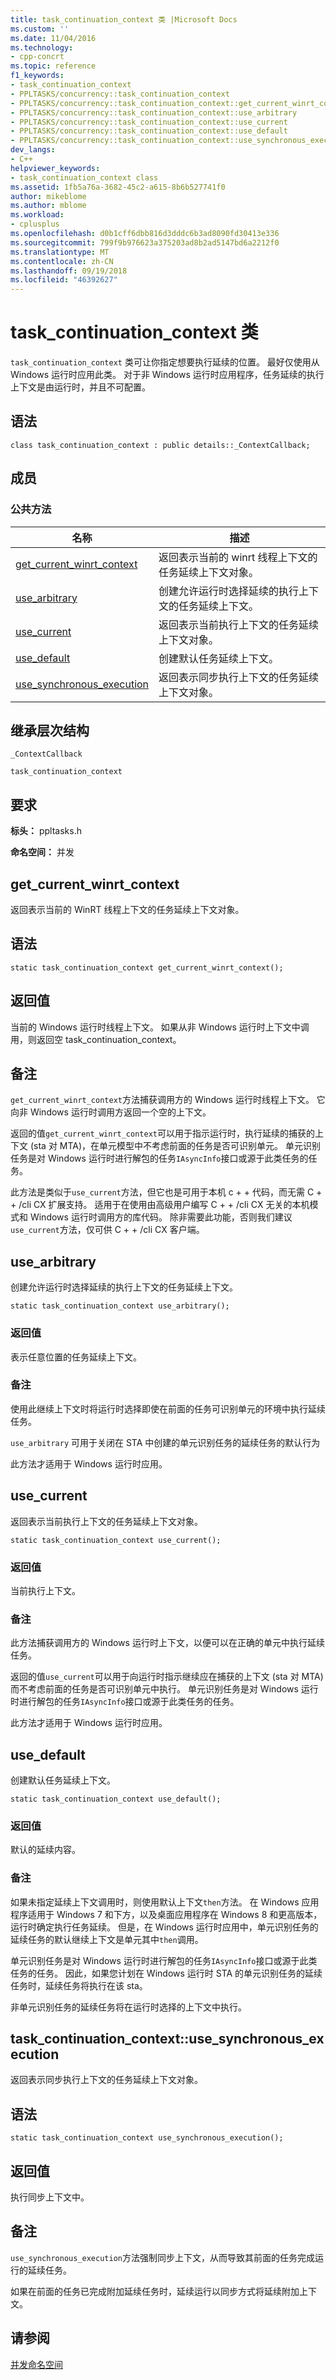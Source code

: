 ```yaml
---
title: task_continuation_context 类 |Microsoft Docs
ms.custom: ''
ms.date: 11/04/2016
ms.technology:
- cpp-concrt
ms.topic: reference
f1_keywords:
- task_continuation_context
- PPLTASKS/concurrency::task_continuation_context
- PPLTASKS/concurrency::task_continuation_context::get_current_winrt_context
- PPLTASKS/concurrency::task_continuation_context::use_arbitrary
- PPLTASKS/concurrency::task_continuation_context::use_current
- PPLTASKS/concurrency::task_continuation_context::use_default
- PPLTASKS/concurrency::task_continuation_context::use_synchronous_execution
dev_langs:
- C++
helpviewer_keywords:
- task_continuation_context class
ms.assetid: 1fb5a76a-3682-45c2-a615-8b6b527741f0
author: mikeblome
ms.author: mblome
ms.workload:
- cplusplus
ms.openlocfilehash: d0b1cff6dbb816d3dddc6b3ad8090fd30413e336
ms.sourcegitcommit: 799f9b976623a375203ad8b2ad5147bd6a2212f0
ms.translationtype: MT
ms.contentlocale: zh-CN
ms.lasthandoff: 09/19/2018
ms.locfileid: "46392627"
---
```

# <a name="taskcontinuationcontext-class"></a>task_continuation_context 类

`task_continuation_context` 类可让你指定想要执行延续的位置。 最好仅使用从 Windows 运行时应用此类。 对于非 Windows 运行时应用程序，任务延续的执行上下文是由运行时，并且不可配置。

## <a name="syntax"></a>语法

```
class task_continuation_context : public details::_ContextCallback;
```

## <a name="members"></a>成员

### <a name="public-methods"></a>公共方法

|名称|描述|
|----------|-----------------|
|[get_current_winrt_context](#get_current_winrt_context)|返回表示当前的 winrt 线程上下文的任务延续上下文对象。|
|[use_arbitrary](#use_arbitrary)|创建允许运行时选择延续的执行上下文的任务延续上下文。|
|[use_current](#use_current)|返回表示当前执行上下文的任务延续上下文对象。|
|[use_default](#use_default)|创建默认任务延续上下文。|
|[use_synchronous_execution](#use_synchronous_execution)|返回表示同步执行上下文的任务延续上下文对象。|

## <a name="inheritance-hierarchy"></a>继承层次结构

`_ContextCallback`

`task_continuation_context`

## <a name="requirements"></a>要求

**标头：** ppltasks.h

**命名空间：** 并发

## <a name="get_current_winrt_context"></a> get_current_winrt_context

返回表示当前的 WinRT 线程上下文的任务延续上下文对象。

## <a name="syntax"></a>语法

```
static task_continuation_context get_current_winrt_context();
```

## <a name="return-value"></a>返回值

当前的 Windows 运行时线程上下文。 如果从非 Windows 运行时上下文中调用，则返回空 task_continuation_context。

## <a name="remarks"></a>备注

`get_current_winrt_context`方法捕获调用方的 Windows 运行时线程上下文。 它向非 Windows 运行时调用方返回一个空的上下文。

返回的值`get_current_winrt_context`可以用于指示运行时，执行延续的捕获的上下文 (sta 对 MTA)，在单元模型中不考虑前面的任务是否可识别单元。 单元识别任务是对 Windows 运行时进行解包的任务`IAsyncInfo`接口或源于此类任务的任务。

此方法是类似于`use_current`方法，但它也是可用于本机 c + + 代码，而无需 C + + /cli CX 扩展支持。 适用于在使用由高级用户编写 C + + /cli CX 无关的本机模式和 Windows 运行时调用方的库代码。 除非需要此功能，否则我们建议`use_current`方法，仅可供 C + + /cli CX 客户端。

##  <a name="use_arbitrary"></a> use_arbitrary

创建允许运行时选择延续的执行上下文的任务延续上下文。

```
static task_continuation_context use_arbitrary();
```

### <a name="return-value"></a>返回值

表示任意位置的任务延续上下文。

### <a name="remarks"></a>备注

使用此继续上下文时将运行时选择即使在前面的任务可识别单元的环境中执行延续任务。

`use_arbitrary` 可用于关闭在 STA 中创建的单元识别任务的延续任务的默认行为

此方法才适用于 Windows 运行时应用。

##  <a name="use_current"></a> use_current

返回表示当前执行上下文的任务延续上下文对象。

```
static task_continuation_context use_current();
```

### <a name="return-value"></a>返回值

当前执行上下文。

### <a name="remarks"></a>备注

此方法捕获调用方的 Windows 运行时上下文，以便可以在正确的单元中执行延续任务。

返回的值`use_current`可以用于向运行时指示继续应在捕获的上下文 (sta 对 MTA) 而不考虑前面的任务是否可识别单元中执行。 单元识别任务是对 Windows 运行时进行解包的任务`IAsyncInfo`接口或源于此类任务的任务。

此方法才适用于 Windows 运行时应用。

##  <a name="use_default"></a> use_default

创建默认任务延续上下文。

```
static task_continuation_context use_default();
```

### <a name="return-value"></a>返回值

默认的延续内容。

### <a name="remarks"></a>备注

如果未指定延续上下文调用时，则使用默认上下文`then`方法。 在 Windows 应用程序适用于 Windows 7 和下方，以及桌面应用程序在 Windows 8 和更高版本，运行时确定执行任务延续。 但是，在 Windows 运行时应用中，单元识别任务的延续任务的默认继续上下文是单元其中`then`调用。

单元识别任务是对 Windows 运行时进行解包的任务`IAsyncInfo`接口或源于此类任务的任务。 因此，如果您计划在 Windows 运行时 STA 的单元识别任务的延续任务时，延续任务将执行在该 sta。

非单元识别任务的延续任务将在运行时选择的上下文中执行。

## <a name="use_synchronous_execution"></a> task_continuation_context::use_synchronous_execution

返回表示同步执行上下文的任务延续上下文对象。

## <a name="syntax"></a>语法

```
static task_continuation_context use_synchronous_execution();
```

## <a name="return-value"></a>返回值

执行同步上下文中。

## <a name="remarks"></a>备注

`use_synchronous_execution`方法强制同步上下文，从而导致其前面的任务完成运行的延续任务。

如果在前面的任务已完成附加延续任务时，延续运行以同步方式将延续附加上下文。

## <a name="see-also"></a>请参阅

[并发命名空间](concurrency-namespace.md)
